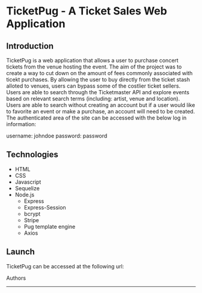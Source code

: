 # TicketPug - A Ticket Sales Web Application

Introduction
------

TicketPug is a web application that allows a user to purchase concert tickets from the venue hosting the event. The aim of the project was to create a way to cut down on the amount of fees commonly associated with ticekt purchases. By allowing the user to buy directly from the ticket stash alloted to venues, users can bypass some of the costlier ticket sellers.
Users are able to search through the Ticketmaster API and explore events based on relevant search terms (including: artist, venue and location). Users are able to search without creating an account but if a user would like to favorite an event or make a purchase, an account will need to be created. 
The authenticated area of the site can be accessed with the below log in information: 

username: johndoe
password: password


Technologies 
------ 

* HTML
* CSS
* Javascript
* Sequelize
* Node.js
  * Express
  * Express-Session
  * bcrypt
  * Stripe 
  * Pug template engine
  * Axios


Launch
------

TicketPug can be accessed at the following url:

Authors
______




